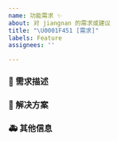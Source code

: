 ```yaml
---
name: 功能需求 ✨
about: 对 jiangnan 的需求或建议
title: "\U0001F451 [需求]"
labels: Feature
assignees: ''

---
```


### 🥰 需求描述

<!--
详细地描述需求，让大家都能理解
-->

### 🧐 解决方案

<!--
如果你有解决方案，在这里清晰地阐述
-->

### 🚑 其他信息

<!--
如截图等其他信息可以贴在这里
-->
